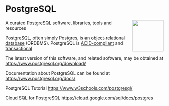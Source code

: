 PostgreSQL 
=====================================
[<img src="https://wiki.postgresql.org/images/a/a4/PostgreSQL_logo.3colors.svg" align="right"  width="100">](https://www.postgresql.org/)

A curated [PostgreSQL](https://www.postgresql.org/) software, libraries, tools and resources 

[PostgreSQL](https://en.wikipedia.org/wiki/PostgreSQL), often simply Postgres, is an [object-relational database](https://en.wikipedia.org/wiki/Object-relational_database) (ORDBMS). PostgreSQL is [ACID-compliant](https://en.wikipedia.org/wiki/ACID) and [transactional](https://en.wikipedia.org/wiki/Transaction_processing) 

The latest version of this software, and related software, may be
obtained at <https://www.postgresql.org/download/>  

Documentation about PostgreSQL can be found at  
https://www.postgresql.org/docs/  

PostgreSQL Tutorial 
<https://www.w3schools.com/postgresql/>

Cloud SQL for PostgreSQL  https://cloud.google.com/sql/docs/postgres

